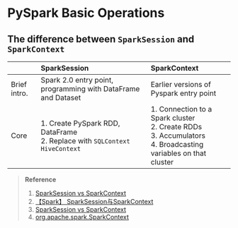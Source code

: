 # **PySpark Basic Operations**

## **The difference between `SparkSession` and `SparkContext`**

<!-- > `SparkSession` is a new entry point to Spark functionality that replaces the old `SQLContext` and `HiveContext`. It provides a single point of entry to interact with Spark, and **it includes all of the SparkContext's functionality.** -->

||SparkSession|SparkContext|
|:---|:---|:---|
|Brief intro.|Spark 2.0 entry point, programming with DataFrame and Dataset|Earlier versions of Pyspark entry point|
|Core|1. Create PySpark RDD, DataFrame<br>2. Replace with `SQLContext` `HiveContext`|1. Connection to a Spark cluster<br> 2. Create RDDs<br>3. Accumulators<br>4. Broadcasting variables on that cluster|

> **Reference**
> 1. [SparkSession vs SparkContext](https://www.sparkcodehub.com/sparksession-vs-sparkcontext)
> 1. [【Spark】 SparkSession与SparkContext](https://blog.csdn.net/qq_35495339/article/details/98119422)
> 1. [SparkSession vs SparkContext](https://sparkbyexamples.com/spark/sparksession-vs-sparkcontext/)
> 1. [org.apache.spark.SparkContext](https://spark.apache.org/docs/latest/api/java/org/apache/spark/SparkContext.html)